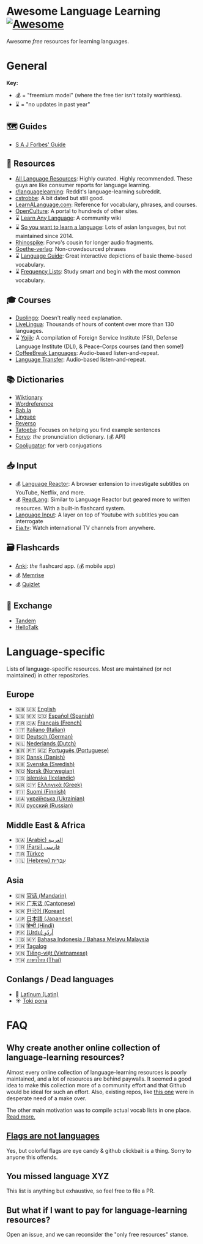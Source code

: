 # Awesome Language Learning [![Awesome](https://awesome.re/badge-flat.svg)](https://awesome.re)
Awesome *free* resources for learning languages.

# General

**Key:**
- 💰 = "freemium model" (where the free tier isn't totally worthless).
- ⌛️ = "no updates in past year"
## 🗺 Guides
- [S A J Forbes' Guide](https://sajforbes.nz/languageguide/introduction/)

## 📀 Resources
- [All Language Resources](https://www.alllanguageresources.com/): Highly curated. Highly recommended. These guys are like consumer reports for language learning.
- [r/languagelearning](https://www.reddit.com/r/languagelearning/wiki/index): Reddit's language-learning subreddit.
- [cstrobbe](https://cstrobbe.gitlab.io/languagelearning/): A bit dated but still good.
- [LearnALanguage.com](https://www.learnalanguage.com/): Reference for vocabulary, phrases, and courses.
- [OpenCulture](https://www.openculture.com/freelanguagelessons): A portal to hundreds of other sites.
- ⌛️ [Learn Any Language](https://learnanylanguage.fandom.com/wiki/Learn_Any_Language): A community wiki
- ⌛️ [So you want to learn a language](https://sites.google.com/site/soyouwanttolearnalanguage/home): Lots of asian languages, but not maintained since 2014.
- [Rhinospike](https://rhinospike.com/): Forvo's cousin for longer audio fragments.
- [Goethe-verlag](https://www.goethe-verlag.com/book2/EN/): Non-crowdsourced phrases
- ⌛️ [Language Guide](https://www.languageguide.org/): Great interactive depictions of basic theme-based vocabulary.
- ⌛️ [Frequency Lists](https://en.wiktionary.org/wiki/Wiktionary:Frequency_lists): Study smart and begin with the most common vocabulary.
## 🎓 Courses
- [Duolingo](https://duolingo.com/): Doesn't really need explanation.
- [LiveLingua](https://www.livelingua.com/project): Thousands of hours of content over more than 130 languages.
- ⌛️ [Yojik](https://fsi-languages.yojik.eu/): A compilation of Foreign Service Institute (FSI), Defense Language Institute (DLI), & Peace-Corps courses (and then some!)
- [CoffeeBreak Languages](https://coffeebreaklanguages.com/): Audio-based listen-and-repeat.
- [Language Transfer](https://www.languagetransfer.org/): Audio-based listen-and-repeat.

## 📚 Dictionaries
- [Wiktionary](https://www.wiktionary.org/)
- [Wordreference](https://wordreference.com/)
- [Bab.la](https://bab.la/)
- [Linguee](https://www.linguee.com/)
- [Reverso](https://www.reverso.net/text-translation)
- [Tatoeba](https://tatoeba.org/en/): Focuses on helping you find example sentences
- [Forvo](https://forvo.com/): *the* pronunciation dictionary. (💰 API)
- [Cooljugator](https://cooljugator.com/): for verb conjugations

## 📥 Input
- 💰 [Language Reactor](https://www.languagereactor.com): A browser extension to investigate subtitles on YouTube, Netflix, and more. 
- 💰 [ReadLang](https://readlang.com/): Similar to Language Reactor but geared more to written resources. With a built-in flashcard system.
- [Language Input](https://www.languageinput.com/): A layer on top of Youtube with subtitles you can interrogate
- [Eja.tv](https://eja.tv/): Watch international TV channels from anywhere.

## 🗃 Flashcards

- [Anki](https://apps.ankiweb.net/): *the* flashcard app. (💰 mobile app)
- 💰 [Memrise](https://www.memrise.com/)
- 💰 [Quizlet](https://quizlet.com/)

## 💱 Exchange

- [Tandem](https://www.tandem.net/)
- [HelloTalk](https://www.hellotalk.com/?lang=en)

# Language-specific

Lists of language-specific resources. Most are maintained (or not maintained) in other repositories.

## Europe
- 🇬🇧 🇺🇸 [English](/languages/en)
- 🇪🇸 🇲🇽 🇨🇴 [Español (Spanish)](/languages/es)
- 🇫🇷 🇨🇦 [Français (French)](/languages/fr)
- 🇮🇹 [Italiano (Italian)](/languages/it)
- 🇩🇪 [Deutsch (German)](/languages/de)
- 🇳🇱 [Nederlands (Dutch)](/languages/nl)
- 🇧🇷 🇵🇹 🇲🇿 [Português (Portuguese)](/languages/pt)
- 🇩🇰 [Dansk (Danish)](/languages/da)
- 🇸🇪 [Svenska (Swedish)](/languages/sv)
- 🇳🇴 [Norsk (Norwegian)](/languages/no)
- 🇮🇸 [íslenska (Icelandic)](/languages/is)
- 🇬🇷 🇨🇾 [Eλληνικά (Greek)](/languages/el)
- 🇫🇮 [Suomi (Finnish)](/languages/fi)
- 🇺🇦 [украї́нська (Ukrainian)](/languages/uk)
- 🇷🇺 [русский (Russian)](/languages/ru)


## Middle East & Africa
- 🇸🇦 [(Arabic) العربية](/languages/ar)
- 🇮🇷 [(Farsi)  فارسی](/languages/fa)
- 🇹🇷 [Türkçe](/languages/tr)
- 🇮🇱 [(Hebrew) עִבְרִית](/languages/he)

## Asia
- 🇨🇳 [官话 (Mandarin)](/languages/zh/cmn/)
- 🇭🇰 [广东话 (Cantonese)](/languages/zh/yue/)
- 🇰🇷 [한국어 (Korean)](/languages/ko)
- 🇯🇵 [日本語 (Japanese)](/languages/ja)
- 🇮🇳 [हिन्दी (Hindi)](/languages/hi)
- 🇵🇰 [(Urdu) اُردُو](/languages/ur)
- 🇮🇩 🇲🇾 [Bahasa Indonesia / Bahasa Melayu Malaysia](/languages/id)
- 🇵🇭 [Tagalog](/languages/tl)
- 🇻🇳 [Tiếng-việt (Vietnamese)](/languages/vi)
- 🇹🇭 [ภาษาไทย (Thai)](/languages/th)

## Conlangs / Dead languages
- 🦅 [Latīnum (Latin)](/languages/la)
- ☀️ [Toki pona](/languages/tp)


# FAQ 
## Why create another online collection of language-learning resources?
Almost every online collection of language-learning resources is poorly maintained, and a lot of resources are behind paywalls. It seemed a good idea to make this collection more of a community effort and that Github would be ideal for such an effort. Also, existing repos, like [this one](https://github.com/melling/LanguageLearning) were in desperate need of a make over.

The other main motivation was to compile actual vocab lists in one place. [Read more.](/freqlists)

## [Flags are not languages](http://www.flagsarenotlanguages.com/blog/why-flags-do-not-represent-language/)
Yes, but colorful flags are eye candy & github clickbait is a thing. Sorry to anyone this offends.

## You missed language XYZ
This list is anything but exhaustive, so feel free to file a PR.


## But what if I want to pay for language-learning resources?
Open an issue, and we can reconsider the "only free resources" stance.
